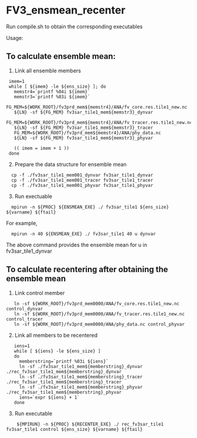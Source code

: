 # FV3_ensmean_recenter
 Run compile.sh to obtain the corresponding executables

 Usage:

## To calculate ensemble mean:

  1) Link all ensemble members
 ``` 
  imem=1
  while [ ${imem} -le ${ens_size} ]; do
    memstr4=`printf %04i ${imem}`
    memstr3=`printf %03i ${imem}`
    FG_MEM=${WORK_ROOT}/fv3prd_mem${memstr4}/ANA/fv_core.res.tile1_new.nc
    ${LN} -sf ${FG_MEM} fv3sar_tile1_mem${memstr3}_dynvar
    FG_MEM=${WORK_ROOT}/fv3prd_mem${memstr4}/ANA/fv_tracer.res.tile1_new.nc
    ${LN} -sf ${FG_MEM} fv3sar_tile1_mem${memstr3}_tracer
    FG_MEM=${WORK_ROOT}/fv3prd_mem${memstr4}/ANA/phy_data.nc
    ${LN} -sf ${FG_MEM} fv3sar_tile1_mem${memstr3}_phyvar

    (( imem = imem + 1 ))
  done
```
  2) Prepare the data structure for ensemble mean
```
  cp -f ./fv3sar_tile1_mem001_dynvar fv3sar_tile1_dynvar
  cp -f ./fv3sar_tile1_mem001_tracer fv3sar_tile1_tracer
  cp -f ./fv3sar_tile1_mem001_phyvar fv3sar_tile1_phyvar
```

  3) Run exectuable
```
  mpirun -n ${PROC} ${ENSMEAN_EXE} ./ fv3sar_tile1 ${ens_size} ${varname} ${ftail}
```
  For example, 
```
  mpirun -n 40 ${ENSMEAN_EXE} ./ fv3sar_tile1 40 u dynvar
```

  The above command provides the ensemble mean for u in fv3sar_tile1_dynvar

## To calculate recentering after obtaining the ensemble mean

  1) Link control member
```
   ln -sf ${WORK_ROOT}/fv3prd_mem0000/ANA/fv_core.res.tile1_new.nc control_dynvar
   ln -sf ${WORK_ROOT}/fv3prd_mem0000/ANA/fv_tracer.res.tile1_new.nc control_tracer
   ln -sf ${WORK_ROOT}/fv3prd_mem0000/ANA/phy_data.nc control_phyvar
```
	 
  2) Link all members to be recentered
```
   iens=1
   while [ ${iens} -le ${ens_size} ]
   do
     memberstring=`printf %03i ${iens}`
     ln -sf ./fv3sar_tile1_mem${memberstring}_dynvar  ./rec_fv3sar_tile1_mem${memberstring}_dynvar
     ln -sf ./fv3sar_tile1_mem${memberstring}_tracer  ./rec_fv3sar_tile1_mem${memberstring}_tracer
     ln -sf ./fv3sar_tile1_mem${memberstring}_phyvar  ./rec_fv3sar_tile1_mem${memberstring}_phyvar
     iens=`expr ${iens} + 1`
   done
```
  3) Run executable
``` 
	${MPIRUN} -n ${PROC} ${RECENTER_EXE} ./ rec_fv3sar_tile1 fv3sar_tile1 control ${ens_size} ${varname} ${ftail}
```
